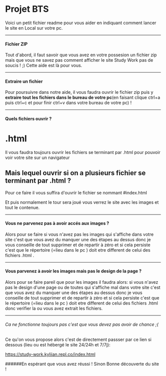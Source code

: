# Projet BTS
Voici un petit fichier readme pour vous aider en indiquant comment lancer le site en Local sur votre pc.


----------------

#### Fichier ZIP

Tout d'abord, il faut savoir que vous avez en votre possesion un fichier zip mais que vous ne savez pas comment afficher le site Study Work pas de soucis ! ;) Cette aide est là pour vous.

-----------------

#### Extraire un fichier

Pour poursuivre dans notre aide, il vous faudra ouvrir le fichier zip puis y __extraire tout les fichiers dans le bureau de votre pc__(en faisant clique ctrl+a puis ctrl+c et pour finir ctrl+v dans votre bureau de votre pc) ! 



-----------------

#### Quels fichiers ouvrir ?

# .html
Il vous faudra toujours ouvrir les fichiers se terminant par .html pour pouvoir voir votre site sur un navigateur

## Mais lequel ouvrir si on a plusieurs fichier se terminant par .html ?

Pour ce faire il vous suffira d'ouvrir le fichier se nommant #index.html

Et puis normalement le tour sera joué vous verrez le site avec les images et tout le contenue.

-----------------

#### Vous ne parvenez pas à avoir accés aux images ?

Alors pour se faire si vous n'avez pas les images qui s'affiche dans votre site c'est que vous avez du manquer une des étapes au dessus donc je vous conseille de tout supprimer et de repartir à zéro et si cela persiste c'est que le répertoire (=lieu dans le pc ) doit etre different de celui des fichiers .html .


-----------------

#### Vous parvenez à avoir les images mais pas le design de la page ?

Alors pour se faire pareil que pour les images il faudra alors: si vous n'avez pas le design d'une page ou de toutes qui s'affiche mal dans votre site c'est que vous avez du manquer une des étapes au dessus donc je vous conseille de tout supprimer et de repartir à zéro et si cela persiste c'est que le répertoire (=lieu dans le pc ) doit etre different de celui des fichiers .html donc verifier la ou vous avez extrait les fichiers.

-----------------

###### Ca ne fonctionne toujours pas c'est que vous devez pas avoir de chance ;(

Ce qu'on vous propose alors c'est de directement passser par ce lien si dessous (lieu ou est hébergé le site 24/24h et 7/7j):

https://study-work.kyliian.repl.co/index.html

######En espérant que vous avez réussi ! Sinon Bonne découverte du site !

